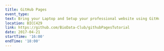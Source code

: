```yaml
---
title: GitHub Pages
event_type: 
text: Bring your Laptop and Setup your professional website using GitHub Pages! No coding required!
location: BICC429
link: https://github.com/BioData-Club/githubPagesTutorial
date: 2017-04-21
startTime: '16:00'
endTime: '18:00'
---
```

